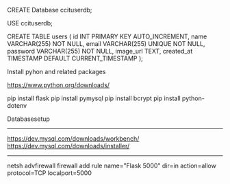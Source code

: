 CREATE Database ccituserdb;

USE ccituserdb;

CREATE TABLE users (
    id INT PRIMARY KEY AUTO_INCREMENT,
    name VARCHAR(255) NOT NULL,
    email VARCHAR(255) UNIQUE NOT NULL,
    password VARCHAR(255) NOT NULL,
    image_url TEXT,
    created_at TIMESTAMP DEFAULT CURRENT_TIMESTAMP
);

Install pyhon and related packages


https://www.python.org/downloads/

pip install flask
pip install pymysql
pip install bcrypt
pip install python-dotenv



Databasesetup
********************************************
https://dev.mysql.com/downloads/workbench/
https://dev.mysql.com/downloads/installer/

********************************************


netsh advfirewall firewall add rule name="Flask 5000" dir=in action=allow protocol=TCP localport=5000